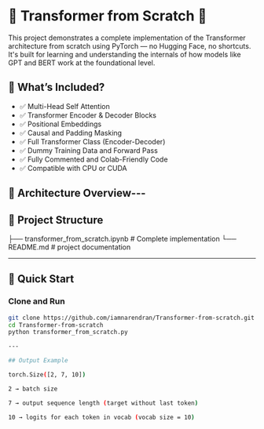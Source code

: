 # 🧠 Transformer from Scratch 🚀

This project demonstrates a complete implementation of the Transformer architecture from scratch using PyTorch — no Hugging Face, no shortcuts. It's built for learning and understanding the internals of how models like GPT and BERT work at the foundational level.

## 📌 What’s Included?

- ✅ Multi-Head Self Attention  
- ✅ Transformer Encoder & Decoder Blocks  
- ✅ Positional Embeddings  
- ✅ Causal and Padding Masking  
- ✅ Full Transformer Class (Encoder-Decoder)  
- ✅ Dummy Training Data and Forward Pass  
- ✅ Fully Commented and Colab-Friendly Code  
- ✅ Compatible with CPU or CUDA

## 🧱 Architecture Overview---

## 📂 Project Structure

├── transformer_from_scratch.ipynb 
          # Complete implementation
└── README.md 
          # project documentation

---

## 🚀 Quick Start

### Clone and Run
```bash
git clone https://github.com/iamnarendran/Transformer-from-scratch.git
cd Transformer-from-scratch
python transformer_from_scratch.py

---

## Output Example

torch.Size([2, 7, 10])

2 → batch size

7 → output sequence length (target without last token)

10 → logits for each token in vocab (vocab size = 10)